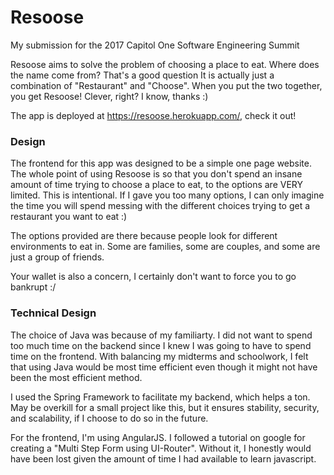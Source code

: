 # Resoose

My submission for the 2017 Capitol One Software Engineering Summit

Resoose aims to solve the problem of choosing a place to eat. Where does the name come from? That's a good question It is actually just a combination of "Restaurant" and "Choose". When you put the two together, you get Resoose! Clever, right? I know, thanks :)

The app is deployed at https://resoose.herokuapp.com/, check it out!
### Design
The frontend for this app was designed to be a simple one page website. The whole point of using Resoose is so that you don't spend an insane amount of time trying to choose a place to eat, to the options are VERY limited. This is intentional. If I gave you too many options, I can only imagine the time you will spend messing with the different choices trying to get a restaurant you want to eat :)

The options provided are there because people look for different environments to eat in. Some are families, some are couples, and some are just a group of friends.

Your wallet is also a concern, I certainly don't want to force you to go bankrupt :/

### Technical Design
The choice of Java was because of my familiarty. I did not want to spend too much time on the backend since I knew I was going to have to spend time on the frontend. With balancing my midterms and schoolwork, I felt that using Java would be most time efficient even though it might not have been the most efficient method.

I used the Spring Framework to facilitate my backend, which helps a ton. May be overkill for a small project like this, but it ensures stability, security, and scalability, if I choose to do so in the future.

For the frontend, I'm using AngularJS. I followed a tutorial on google for creating a "Multi Step Form using UI-Router". Without it, I honestly would have been lost given the amount of time I had available to learn javascript.
